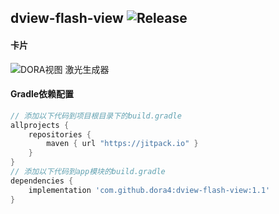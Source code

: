 dview-flash-view
![Release](https://jitpack.io/v/dora4/dview-flash-view.svg)
--------------------------------

#### 卡片
![DORA视图 激光生成器](https://github.com/user-attachments/assets/e1c61a9c-57cf-4b38-b0fc-46df9c55f228)

#### Gradle依赖配置

```groovy
// 添加以下代码到项目根目录下的build.gradle
allprojects {
    repositories {
        maven { url "https://jitpack.io" }
    }
}
// 添加以下代码到app模块的build.gradle
dependencies {
    implementation 'com.github.dora4:dview-flash-view:1.1'
}
```
